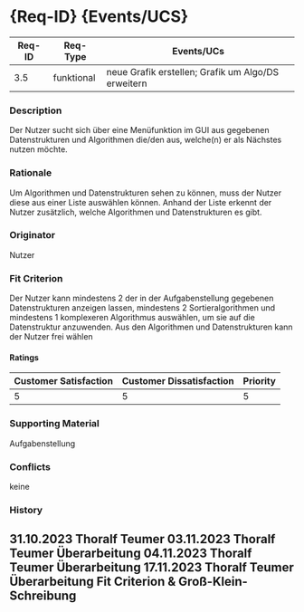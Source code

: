# {Req-ID} {Events/UCS}

| Req-ID | Req-Type | Events/UCs                                                   |
|--------|----------|--------------------------------------------------------------|
| 3.5    |funktional|neue Grafik erstellen; Grafik um Algo/DS erweitern            |

### Description
Der Nutzer sucht sich über eine Menüfunktion im GUI aus gegebenen Datenstrukturen und Algorithmen die/den aus, welche(n) er als Nächstes nutzen möchte.

### Rationale
Um Algorithmen und Datenstrukturen sehen zu können, muss der Nutzer diese aus einer Liste auswählen können. Anhand der Liste erkennt der Nutzer zusätzlich, welche Algorithmen und Datenstrukturen es gibt.

### Originator
Nutzer

### Fit Criterion
Der Nutzer kann mindestens 2 der in der Aufgabenstellung gegebenen Datenstrukturen anzeigen lassen, mindestens 2 Sortieralgorithmen und mindestens 1 komplexeren Algorithmus auswählen, um sie auf die Datenstruktur anzuwenden. Aus den Algorithmen und Datenstrukturen kann der Nutzer frei wählen

#### Ratings
| Customer Satisfaction | Customer Dissatisfaction | Priority |
|----------------------|-------------------------|----------|
| 5                    | 5                       | 5        |

### Supporting Material
Aufgabenstellung

### Conflicts
keine

### History
31.10.2023 Thoralf Teumer
03.11.2023 Thoralf Teumer Überarbeitung
04.11.2023 Thoralf Teumer Überarbeitung
17.11.2023 Thoralf Teumer Überarbeitung Fit Criterion & Groß-Klein-Schreibung
---